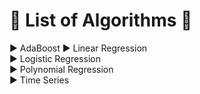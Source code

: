 # :large_blue_diamond: List of Algorithms :large_blue_diamond:
:arrow_forward: AdaBoost
:arrow_forward: Linear Regression  
:arrow_forward: Logistic Regression  
:arrow_forward: Polynomial Regression  
:arrow_forward: Time Series
